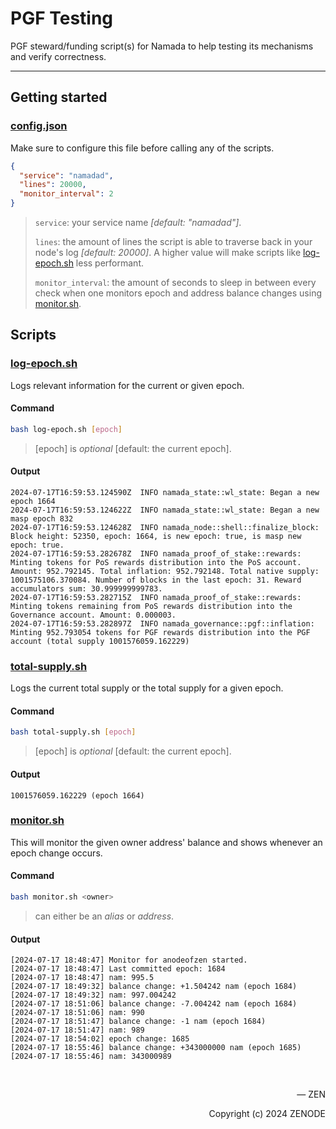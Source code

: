 # PGF Testing
PGF steward/funding script(s) for Namada to help testing its mechanisms and verify correctness.

---

## Getting started

### [config.json](config.json)

Make sure to configure this file before calling any of the scripts.

```json
{
  "service": "namadad",
  "lines": 20000,
  "monitor_interval": 2
}
```
> `service`: your service name _[default: "namadad"]_.
> 
> `lines`: the amount of lines the script is able to traverse back in your node's log _[default: 20000]_. A higher value will make scripts like [log-epoch.sh](./log-epoch.sh) less performant.
>
> `monitor_interval`: the amount of seconds to sleep in between every check when one monitors epoch and address balance changes using [monitor.sh](./monitor.sh).

## Scripts

### [log-epoch.sh](log-epoch.sh)

Logs relevant information for the current or given epoch.

#### Command
```sh
bash log-epoch.sh [epoch]
```
> [epoch] is _optional_ [default: the current epoch].

#### Output
```log
2024-07-17T16:59:53.124590Z  INFO namada_state::wl_state: Began a new epoch 1664
2024-07-17T16:59:53.124622Z  INFO namada_state::wl_state: Began a new masp epoch 832
2024-07-17T16:59:53.124628Z  INFO namada_node::shell::finalize_block: Block height: 52350, epoch: 1664, is new epoch: true, is masp new epoch: true.
2024-07-17T16:59:53.282678Z  INFO namada_proof_of_stake::rewards: Minting tokens for PoS rewards distribution into the PoS account. Amount: 952.792145. Total inflation: 952.792148. Total native supply: 1001575106.370084. Number of blocks in the last epoch: 31. Reward accumulators sum: 30.999999999783.
2024-07-17T16:59:53.282715Z  INFO namada_proof_of_stake::rewards: Minting tokens remaining from PoS rewards distribution into the Governance account. Amount: 0.000003.
2024-07-17T16:59:53.282897Z  INFO namada_governance::pgf::inflation: Minting 952.793054 tokens for PGF rewards distribution into the PGF account (total supply 1001576059.162229)
```

### [total-supply.sh](total-supply.sh)

Logs the current total supply or the total supply for a given epoch.

#### Command
```sh
bash total-supply.sh [epoch]
```
> [epoch] is _optional_ [default: the current epoch].

#### Output
```log
1001576059.162229 (epoch 1664)
```

### [monitor.sh](monitor.sh)

This will monitor the given owner address' balance and shows whenever an epoch change occurs.

#### Command
```sh
bash monitor.sh <owner>
```
> <owner> can either be an _alias_ or _address_.

#### Output
```log
[2024-07-17 18:48:47] Monitor for anodeofzen started.
[2024-07-17 18:48:47] Last committed epoch: 1684
[2024-07-17 18:48:47] nam: 995.5
[2024-07-17 18:49:32] balance change: +1.504242 nam (epoch 1684)
[2024-07-17 18:49:32] nam: 997.004242
[2024-07-17 18:51:06] balance change: -7.004242 nam (epoch 1684)
[2024-07-17 18:51:06] nam: 990
[2024-07-17 18:51:47] balance change: -1 nam (epoch 1684)
[2024-07-17 18:51:47] nam: 989
[2024-07-17 18:54:02] epoch change: 1685
[2024-07-17 18:55:46] balance change: +343000000 nam (epoch 1685)
[2024-07-17 18:55:46] nam: 343000989
```

</br>

<p align="right">— ZEN</p>
<p align="right">Copyright (c) 2024 ZENODE</p>
